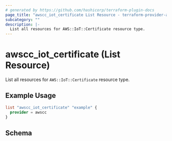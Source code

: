 ```yaml
---
# generated by https://github.com/hashicorp/terraform-plugin-docs
page_title: "awscc_iot_certificate List Resource - terraform-provider-awscc"
subcategory: ""
description: |-
  List all resources for AWS::IoT::Certificate resource type.
---
```


# awscc_iot_certificate (List Resource)

List all resources for `AWS::IoT::Certificate` resource type.

## Example Usage

```terraform
list "awscc_iot_certificate" "example" {
  provider = awscc
}
```

<!-- schema generated by tfplugindocs -->
## Schema
